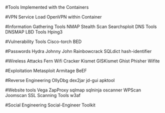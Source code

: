 #Tools Implemented with the Containers

#VPN Service
Load OpenVPN within Container

#Information Gathering Tools
NMAP
Stealth Scan 
Searchsploit
DNS Tools
DNSMAP
LBD Tools
Hping3

#Vulnerability Tools
Cisco-torch
BED

#Passwords
Hydra
Johnny
John
Rainbowcrack
SQLdict
hash-identifier

#Wireless Attacks
Fern Wifi Cracker
Kismet
GISKismet
Ghist Phisher
Wifite

#Exploitation
Metasploit 
Armitage
BeEF

#Reverse Engineering 
OllyDbg
dex2jar
jd-gui
apktool

#Website tools
Vega
ZapProxy
sqlmap
sqlninja
oscanner 
WPScan
Joomscan
SSL Scanning Tools
w3af

#Social Engineering 
Social-Engineer Toolkit 
